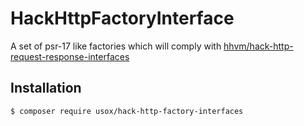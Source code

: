# HackHttpFactoryInterface
A set of psr-17 like factories which will comply with [hhvm/hack-http-request-response-interfaces](https://github.com/hhvm/hack-http-request-response-interfaces)

## Installation

```bash
$ composer require usox/hack-http-factory-interfaces
```
